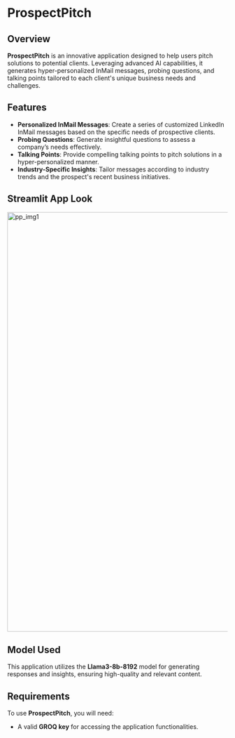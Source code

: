 # ProspectPitch

## Overview
**ProspectPitch** is an innovative application designed to help users pitch solutions to potential clients. Leveraging advanced AI capabilities, it generates hyper-personalized InMail messages, probing questions, and talking points tailored to each client's unique business needs and challenges.

## Features
- **Personalized InMail Messages**: Create a series of customized LinkedIn InMail messages based on the specific needs of prospective clients.
- **Probing Questions**: Generate insightful questions to assess a company’s needs effectively.
- **Talking Points**: Provide compelling talking points to pitch solutions in a hyper-personalized manner.
- **Industry-Specific Insights**: Tailor messages according to industry trends and the prospect's recent business initiatives.

## Streamlit App Look
<img width="956" alt="pp_img1" src="https://github.com/user-attachments/assets/f515ee74-e3a6-49d4-855a-9e252f71ce63">

## Model Used
This application utilizes the **Llama3-8b-8192** model for generating responses and insights, ensuring high-quality and relevant content.

## Requirements
To use **ProspectPitch**, you will need:
- A valid **GROQ key** for accessing the application functionalities.

 

